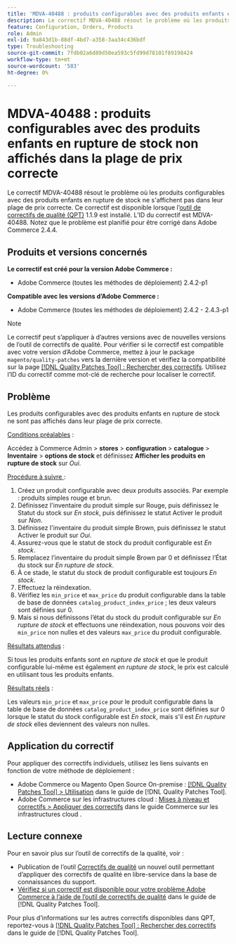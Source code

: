 ```yaml
---
title: 'MDVA-40488 : produits configurables avec des produits enfants en rupture de stock non affichés dans la plage de prix correcte'
description: Le correctif MDVA-40488 résout le problème où les produits configurables avec des produits enfants en rupture de stock ne s'affichent pas dans leur plage de prix correcte. Ce correctif est disponible lorsque l’outil [Outil de correctifs de la qualité (QPT)](https://experienceleague.adobe.com/en/docs/commerce-operations/tools/quality-patches-tool/quality-patches-tool-to-self-serve-quality-patches) 1.1.9 est installé. L’ID du correctif est MDVA-40488. Notez que le problème est planifié pour être corrigé dans Adobe Commerce 2.4.4.
feature: Configuration, Orders, Products
role: Admin
exl-id: 9a843d1b-88df-4bd7-a358-3aa34c436bdf
type: Troubleshooting
source-git-commit: 7fdb02a6d89d50ea593c5fd99d78101f89198424
workflow-type: tm+mt
source-wordcount: '583'
ht-degree: 0%

---
```


# MDVA-40488 : produits configurables avec des produits enfants en rupture de stock non affichés dans la plage de prix correcte

Le correctif MDVA-40488 résout le problème où les produits configurables avec des produits enfants en rupture de stock ne s&#39;affichent pas dans leur plage de prix correcte. Ce correctif est disponible lorsque l’[outil de correctifs de qualité (QPT)](https://experienceleague.adobe.com/en/docs/commerce-operations/tools/quality-patches-tool/quality-patches-tool-to-self-serve-quality-patches) 1.1.9 est installé. L’ID du correctif est MDVA-40488. Notez que le problème est planifié pour être corrigé dans Adobe Commerce 2.4.4.

## Produits et versions concernés

**Le correctif est créé pour la version Adobe Commerce :**

* Adobe Commerce (toutes les méthodes de déploiement) 2.4.2-p1

**Compatible avec les versions d’Adobe Commerce :**

* Adobe Commerce (toutes les méthodes de déploiement) 2.4.2 - 2.4.3-p1

>[!NOTE]
>
>Le correctif peut s’appliquer à d’autres versions avec de nouvelles versions de l’outil de correctifs de qualité. Pour vérifier si le correctif est compatible avec votre version d’Adobe Commerce, mettez à jour le package `magento/quality-patches` vers la dernière version et vérifiez la compatibilité sur la page [[!DNL Quality Patches Tool] : Rechercher des correctifs](https://experienceleague.adobe.com/en/docs/commerce-operations/tools/quality-patches-tool/quality-patches-tool-to-self-serve-quality-patches). Utilisez l’ID du correctif comme mot-clé de recherche pour localiser le correctif.

## Problème

Les produits configurables avec des produits enfants en rupture de stock ne sont pas affichés dans leur plage de prix correcte.

<u>Conditions préalables</u> :

Accédez à Commerce Admin > **stores** > **configuration** > **catalogue** > **Inventaire** > **options de stock** et définissez **Afficher les produits en rupture de stock** sur *Oui*.

<u>Procédure à suivre </u> :

1. Créez un produit configurable avec deux produits associés. Par exemple : produits simples rouge et brun.
1. Définissez l&#39;inventaire du produit simple sur Rouge, puis définissez le Statut du stock sur *En stock*, puis définissez le statut Activer le produit sur *Non*.
1. Définissez l&#39;inventaire du produit simple Brown, puis définissez le statut Activer le produit sur *Oui*.
1. Assurez-vous que le statut de stock du produit configurable est *En stock*.
1. Remplacez l’inventaire du produit simple Brown par 0 et définissez l’État du stock sur *En rupture de stock*.
1. À ce stade, le statut du stock de produit configurable est toujours *En stock*.
1. Effectuez la réindexation.
1. Vérifiez les `min_price` et `max_price` du produit configurable dans la table de base de données `catalog_product_index_price` ; les deux valeurs sont définies sur 0.
1. Mais si nous définissons l’état du stock du produit configurable sur *En rupture de stock* et effectuons une réindexation, nous pouvons voir des `min_price` non nulles et des valeurs `max_price` du produit configurable.

<u>Résultats attendus</u> :

Si tous les produits enfants sont *en rupture de stock* et que le produit configurable lui-même est également *en rupture de stock*, le prix est calculé en utilisant tous les produits enfants.

<u>Résultats réels</u> :

Les valeurs `min_price` et `max_price` pour le produit configurable dans la table de base de données `catalog_product_index_price` sont définies sur 0 lorsque le statut du stock configurable est *En stock*, mais s&#39;il est *En rupture de stock* elles deviennent des valeurs non nulles.

## Application du correctif

Pour appliquer des correctifs individuels, utilisez les liens suivants en fonction de votre méthode de déploiement :

* Adobe Commerce ou Magento Open Source On-premise : [[!DNL Quality Patches Tool] > Utilisation](/help/tools/quality-patches-tool/usage.md) dans le guide de [!DNL Quality Patches Tool].
* Adobe Commerce sur les infrastructures cloud : [Mises à niveau et correctifs > Appliquer des correctifs](https://experienceleague.adobe.com/docs/commerce-cloud-service/user-guide/develop/upgrade/apply-patches.html) dans le guide Commerce sur les infrastructures cloud .

## Lecture connexe

Pour en savoir plus sur l’outil de correctifs de la qualité, voir :

* Publication de l’outil [Correctifs de qualité](https://experienceleague.adobe.com/en/docs/commerce-operations/tools/quality-patches-tool/quality-patches-tool-to-self-serve-quality-patches) un nouvel outil permettant d’appliquer des correctifs de qualité en libre-service dans la base de connaissances du support.
* [Vérifiez si un correctif est disponible pour votre problème Adobe Commerce à l’aide de l’outil de correctifs de qualité](/help/tools/quality-patches-tool/patches-available-in-qpt/check-patch-for-magento-issue-with-magento-quality-patches.md) dans le guide de [!DNL Quality Patches Tool].

Pour plus d’informations sur les autres correctifs disponibles dans QPT, reportez-vous à [[!DNL Quality Patches Tool] : Rechercher des correctifs](https://experienceleague.adobe.com/tools/commerce-quality-patches/index.html) dans le guide de [!DNL Quality Patches Tool].
